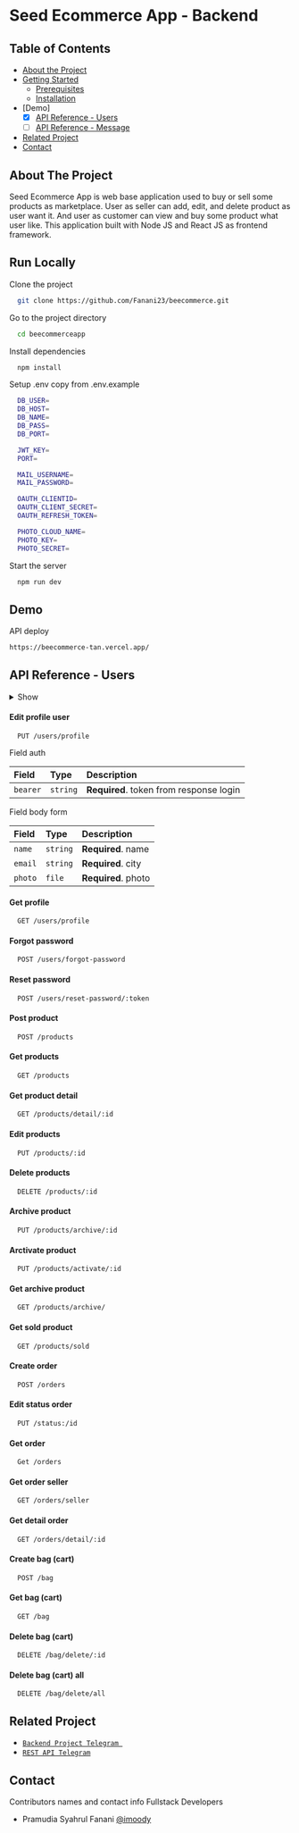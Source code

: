 # Seed Ecommerce App - Backend

## Table of Contents

- [About the Project](#about-the-project)
- [Getting Started](#getting-started)
  - [Prerequisites](#prerequisites)
  - [Installation](#installation)
- [Demo]
  - [x] [API Reference - Users](#api-reference---users)
  - [ ] [API Reference - Message](#api-reference---message)
- [Related Project](#related-project)
- [Contact](#contact)

## About The Project

Seed Ecommerce App is web base application used to buy or sell some products as marketplace. User as seller can add, edit, and delete product as user want it. And user as customer can view and buy some product what user like. This application built with Node JS and React JS as frontend framework.

## Run Locally

Clone the project

```bash
  git clone https://github.com/Fanani23/beecommerce.git
```

Go to the project directory

```bash
  cd beecommerceapp
```

Install dependencies

```bash
  npm install
```

Setup .env copy from .env.example

```bash
  DB_USER=
  DB_HOST=
  DB_NAME=
  DB_PASS=
  DB_PORT=

  JWT_KEY=
  PORT=

  MAIL_USERNAME=
  MAIL_PASSWORD=

  OAUTH_CLIENTID=
  OAUTH_CLIENT_SECRET=
  OAUTH_REFRESH_TOKEN=

  PHOTO_CLOUD_NAME=
  PHOTO_KEY=
  PHOTO_SECRET=
```

Start the server

```bash
  npm run dev
```

## Demo

API deploy

```bash
https://beecommerce-tan.vercel.app/
```

## API Reference - Users

<details>
<summary>Show</summary>
<br>

#### Register

```
  POST /users/register
```

Field body form

| Field      | Type     | Description                     |
| :--------- | :------- | :------------------------------ |
| `name`     | `string` | **Required**. name              |
| `email`    | `string` | **Required**. with format email |
| `password` | `string` | **Required**. password          |

#### Login

```
  POST /users/login
```

Field body form

| Field      | Type     | Description                     |
| :--------- | :------- | :------------------------------ |
| `email`    | `string` | **Required**. with format email |
| `password` | `string` | **Required**. password          |

#### Verification

```
  GET /users/verification
```

</details>

#### Edit profile user

```
  PUT /users/profile
```

Field auth

| Field    | Type     | Description                             |
| :------- | :------- | :-------------------------------------- |
| `bearer` | `string` | **Required**. token from response login |

Field body form

| Field   | Type     | Description         |
| :------ | :------- | :------------------ |
| `name`  | `string` | **Required**. name  |
| `email` | `string` | **Required**. city  |
| `photo` | `file`   | **Required**. photo |

#### Get profile

```
  GET /users/profile
```

</details>

#### Forgot password

```
  POST /users/forgot-password
```

</details>

#### Reset password

```
  POST /users/reset-password/:token
```

</details>

#### Post product

```
  POST /products
```

</details>

#### Get products

```
  GET /products
```

</details>

#### Get product detail

```
  GET /products/detail/:id
```

</details>

#### Edit products

```
  PUT /products/:id
```

</details>

#### Delete products

```
  DELETE /products/:id
```

</details>

#### Archive product

```
  PUT /products/archive/:id
```

</details>

#### Arctivate product

```
  PUT /products/activate/:id
```

</details>

#### Get archive product

```
  GET /products/archive/
```

</details>

#### Get sold product

```
  GET /products/sold
```

</details>

#### Create order

```
  POST /orders
```

</details>

#### Edit status order

```
  PUT /status:/id
```

</details>

#### Get order

```
  Get /orders
```

</details>

#### Get order seller

```
  GET /orders/seller
```

</details>

#### Get detail order

```
  GET /orders/detail/:id
```

</details>

#### Create bag (cart)

```
  POST /bag
```

</details>

#### Get bag (cart)

```
  GET /bag
```

</details>

#### Delete bag (cart)

```
  DELETE /bag/delete/:id
```

</details>

#### Delete bag (cart) all

```
  DELETE /bag/delete/all
```

</details>

## Related Project

- [`Backend Project Telegram `](https://github.com/Fanani23/beecommerce)
- [`REST API Telegram`](https://beecommerce-tan.vercel.app/)

## Contact

Contributors names and contact info Fullstack Developers

- Pramudia Syahrul Fanani [@imoody](https://github.com/Fanani23/)
